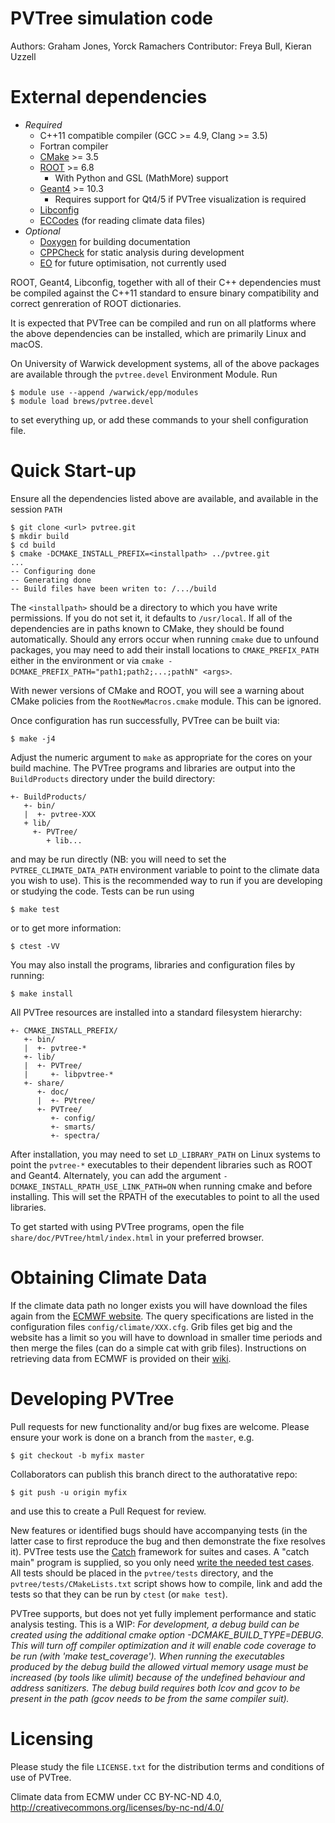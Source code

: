 PVTree simulation code
=======================

Authors:  Graham Jones, Yorck Ramachers
Contributor: Freya Bull, Kieran Uzzell


External dependencies
=====================
- *Required*
  - C++11 compatible compiler (GCC >= 4.9, Clang >= 3.5)
  - Fortran compiler
  - [CMake](https://cmake.org) >= 3.5
  - [ROOT](https://root.cern.ch) >= 6.8
    - With Python and GSL (MathMore) support
  - [Geant4](https://geant4.cern.ch) >= 10.3
    - Requires support for Qt4/5 if PVTree visualization is required
  - [Libconfig](http://www.hyperrealm.com/libconfig/)
  - [ECCodes](https://software.ecmwf.int/wiki/display/ECC/ecCodes+Home) (for reading climate data files)
- *Optional*
  - [Doxygen](http://doxygen.org) for building documentation
  - [CPPCheck](https://sourceforge.net/projects/cppcheck/) for static analysis during development
  - [EO](https://sourceforge.net/projects/eodev/) for future optimisation, not currently used

ROOT, Geant4, Libconfig, together with all of their C++ dependencies must be compiled
against the C++11 standard to ensure binary compatibility and correct genreration
of ROOT dictionaries.

It is expected that PVTree can be compiled and run on all platforms where the above
dependencies can be installed, which are primarily Linux and macOS.

On University of Warwick development systems, all of the above packages
are available through the `pvtree.devel` Environment Module. Run

```console
$ module use --append /warwick/epp/modules
$ module load brews/pvtree.devel
```

to set everything up, or add these commands to your shell configuration
file.



Quick Start-up
==============
Ensure all the dependencies listed above are available, and available in the session `PATH`

``` console
$ git clone <url> pvtree.git
$ mkdir build
$ cd build
$ cmake -DCMAKE_INSTALL_PREFIX=<installpath> ../pvtree.git
...
-- Configuring done
-- Generating done
-- Build files have been writen to: /.../build
```

The `<installpath>` should be a directory to which you have write permissions. If you
do not set it, it defaults to `/usr/local`. If all of the dependencies are in paths known
to CMake, they should be found automatically. Should any errors occur when running `cmake`
due to unfound packages, you may need to add their install locations to `CMAKE_PREFIX_PATH`
either in the environment or via `cmake -DCMAKE_PREFIX_PATH="path1;path2;...;pathN" <args>`.

With newer versions of CMake and ROOT, you will see a warning about
CMake policies from the `RootNewMacros.cmake` module. This can be
ignored.

Once configuration has run successfully, PVTree can be built via:

``` console
$ make -j4
```

Adjust the numeric argument to `make` as appropriate for the cores on your
build machine. The PVTree programs and libraries are output into the `BuildProducts`
directory under the build directory:

```console
+- BuildProducts/
   +- bin/
   |  +- pvtree-XXX
   + lib/
     +- PVTree/
        + lib...
```

and may be run directly (NB: you will need to set the `PVTREE_CLIMATE_DATA_PATH`
environment variable to point to the climate data you wish to use). This is the
recommended way to run if you are developing or studying the code. Tests can be
run using

```console
$ make test
```

or to get more information:

```console
$ ctest -VV
```

You may also install the programs, libraries and configuration files by running:

```console
$ make install
```

All PVTree resources are installed into a standard filesystem hierarchy:

```
+- CMAKE_INSTALL_PREFIX/
   +- bin/
   |  +- pvtree-*
   +- lib/
   |  +- PVTree/
   |     +- libpvtree-*
   +- share/
      +- doc/
      |  +- PVtree/
      +- PVTree/
         +- config/
         +- smarts/
         +- spectra/
```

After installation, you may need to set `LD_LIBRARY_PATH` on Linux systems to point
the `pvtree-*` executables to their dependent libraries such as ROOT and Geant4.
Alternately, you can add the argument `-DCMAKE_INSTALL_RPATH_USE_LINK_PATH=ON` when
running cmake and before installing. This will set the RPATH of the executables to point
to all the used libraries.

To get started with using PVTree programs, open the file `share/doc/PVTree/html/index.html`
in your preferred browser.




Obtaining Climate Data
======================
If the climate data path no longer exists you will have download the files again
from the [ECMWF website](http://apps.ecmwf.int/datasets/). The query 
specifications are listed in the configuration files `config/climate/XXX.cfg`. 
Grib files get big and the website has a limit so you will have to download in 
smaller time periods and then merge the files (can do a simple cat with grib 
files). Instructions on retrieving data from ECMWF is provided on their 
[wiki](https://software.ecmwf.int/wiki/display/WEBAPI/How+to+retrieve+ECMWF+Public+Datasets).



Developing PVTree
=================

Pull requests for new functionality and/or bug fixes are welcome. Please ensure your
work is done on a branch from the `master`, e.g.

```
$ git checkout -b myfix master
```

Collaborators can publish this branch direct to the authoratative repo:

```
$ git push -u origin myfix
```

and use this to create a Pull Request for review.

New features or identified bugs should have accompanying tests (in the latter case
to first reproduce the bug and then demonstrate the fixe resolves it). PVTree tests
use the [Catch](https://github.com/philsquared/Catch) framework for suites and cases. 
A "catch main" program is supplied, so you only need [write the needed test cases](https://github.com/philsquared/Catch/blob/master/docs/tutorial.md). 
All tests should be placed in the `pvtree/tests`
directory, and the `pvtree/tests/CMakeLists.txt` script shows how to compile, link and
add the tests so that they can be run by `ctest` (or `make test`).


PVTree supports, but does not yet fully implement performance and static analysis
testing. This is a WIP:
_For development, a debug build can be created using the additional cmake option
-DCMAKE_BUILD_TYPE=DEBUG. This will turn off compiler optimization and
it will enable code coverage to be run (with 'make test_coverage'). When running
the executables produced by the debug build the allowed virtual memory usage
must be increased (by tools like ulimit) because of the undefined behaviour and
address sanitizers. The debug build requires both lcov and gcov to be present in
the path (gcov needs to be from the same compiler suit)._


Licensing
=========
Please study the file ``LICENSE.txt`` for the distribution terms and
conditions of use of PVTree.

Climate data from ECMW under CC BY-NC-ND 4.0, http://creativecommons.org/licenses/by-nc-nd/4.0/


